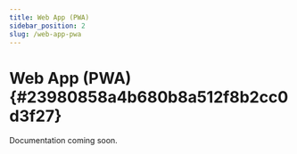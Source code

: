 ```yaml
---
title: Web App (PWA)
sidebar_position: 2
slug: /web-app-pwa
---
```




# Web App (PWA) {#23980858a4b680b8a512f8b2cc0d3f27}


Documentation coming soon.

